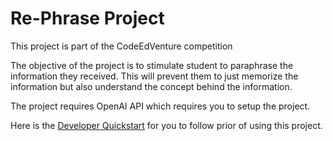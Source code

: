 # Re-Phrase Project

This project is part of the CodeEdVenture competition

The objective of the project is to stimulate student to paraphrase the information they received.
This will prevent them to just memorize the information but also understand the concept
behind the information.

The project requires OpenAI API which requires you to setup the project.

Here is the [Developer Quickstart](https://platform.openai.com/docs/quickstart?context=python) for you to follow prior of using this project.
